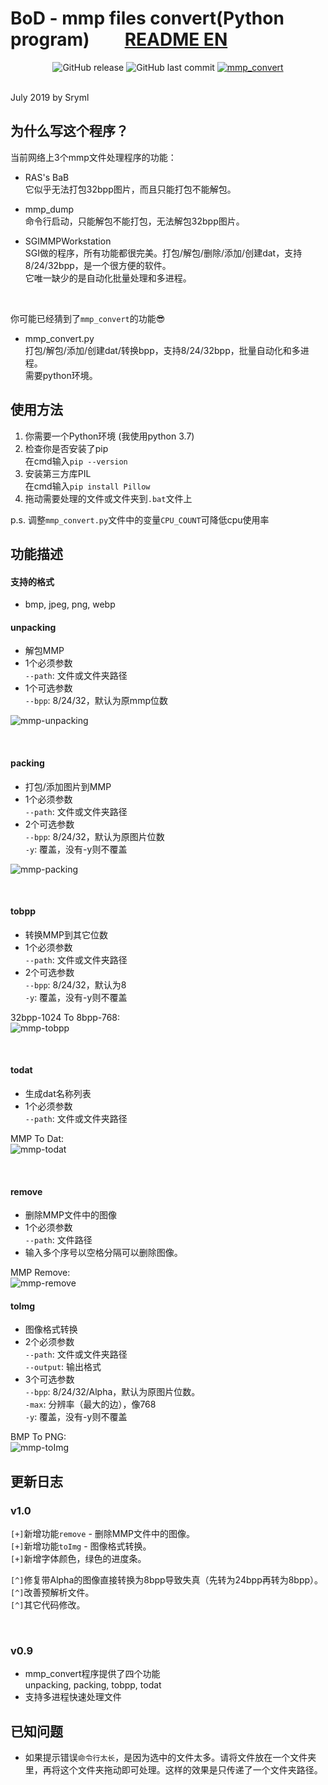 # BoD - mmp files convert(Python program)&emsp;&emsp;[README EN](https://github.com/Sryml/mmp_convert/tree/v1.0#readme)

<div align="center">
  <img alt="GitHub release" src="https://img.shields.io/github/release/sryml/mmp_convert.svg?style=plastic">
  
  <img alt="GitHub last commit" src="https://img.shields.io/github/last-commit/sryml/mmp_convert.svg?style=plastic">

<a href="http://www.arokhslair.net/forum/viewforum.php?f=24" target="_blank">
    <img src="https://img.shields.io/badge/Blade-mmp__convert-blue.svg?style=plastic&logo=appveyor" alt="mmp_convert">
  </a>
</div>

<br>

July 2019 by Sryml

## 为什么写这个程序？
当前网络上3个mmp文件处理程序的功能：
- RAS's BaB  
  它似乎无法打包32bpp图片，而且只能打包不能解包。
  
- mmp_dump  
  命令行启动，只能解包不能打包，无法解包32bpp图片。
  
- SGIMMPWorkstation  
  SGI做的程序，所有功能都很完美。打包/解包/删除/添加/创建dat，支持8/24/32bpp，是一个很方便的软件。  
  它唯一缺少的是自动化批量处理和多进程。
  
<br>
  
你可能已经猜到了`mmp_convert`的功能:sunglasses:
- mmp_convert.py  
  打包/解包/添加/创建dat/转换bpp，支持8/24/32bpp，批量自动化和多进程。  
  需要python环境。


## 使用方法
1. 你需要一个Python环境 (我使用python 3.7)
2. 检查你是否安装了pip  
  在cmd输入`pip --version`
3. 安装第三方库PIL  
  在cmd输入`pip install Pillow`
4. 拖动需要处理的文件或文件夹到`.bat`文件上  

p.s. 调整`mmp_convert.py`文件中的变量`CPU_COUNT`可降低cpu使用率


## 功能描述
#### 支持的格式
- bmp, jpeg, png, webp

#### unpacking  
- 解包MMP  
- 1个必须参数  
  `--path`: 文件或文件夹路径
- 1个可选参数  
  `--bpp`: 8/24/32，默认为原mmp位数  

![mmp-unpacking](https://raw.githubusercontent.com/Sryml/Image/master/GIF/mmp-unpacking.gif)
  
<br>
  
#### packing  
- 打包/添加图片到MMP  
- 1个必须参数  
  `--path`: 文件或文件夹路径
- 2个可选参数  
  `--bpp`: 8/24/32，默认为原图片位数  
  `-y`: 覆盖，没有-y则不覆盖  

![mmp-packing](https://raw.githubusercontent.com/Sryml/Image/master/GIF/mmp-packing.gif)

<br>

#### tobpp  
- 转换MMP到其它位数  
- 1个必须参数  
  `--path`: 文件或文件夹路径
- 2个可选参数  
  `--bpp`: 8/24/32，默认为8  
  `-y`: 覆盖，没有-y则不覆盖  

32bpp-1024 To 8bpp-768:  
![mmp-tobpp](https://raw.githubusercontent.com/Sryml/Image/master/GIF/mmp-tobpp.gif)

<br>

#### todat  
- 生成dat名称列表  
- 1个必须参数  
  `--path`: 文件或文件夹路径  

MMP To Dat:  
![mmp-todat](https://raw.githubusercontent.com/Sryml/Image/master/GIF/mmp-todat.gif)

<br>

#### remove  
- 删除MMP文件中的图像  
- 1个必须参数  
  `--path`: 文件路径
- 输入多个序号以空格分隔可以删除图像。  

MMP Remove:  
![mmp-remove](https://raw.githubusercontent.com/Sryml/Image/master/GIF/mmp-remove.gif)

#### toImg
- 图像格式转换  
- 2个必须参数  
  `--path`: 文件或文件夹路径  
  `--output`: 输出格式
- 3个可选参数  
  `--bpp`: 8/24/32/Alpha，默认为原图片位数。  
  `-max`: 分辨率（最大的边），像768  
  `-y`: 覆盖，没有-y则不覆盖  
  
BMP To PNG:  
![mmp-toImg](https://raw.githubusercontent.com/Sryml/Image/master/GIF/mmp-toImg.gif)
  
  
## 更新日志
### v1.0
`[+]`新增功能`remove` - 删除MMP文件中的图像。  
`[+]`新增功能`toImg` - 图像格式转换。  
`[+]`新增字体颜色，绿色的进度条。  

`[^]`修复带Alpha的图像直接转换为8bpp导致失真（先转为24bpp再转为8bpp）。  
`[^]`改善预解析文件。  
`[^]`其它代码修改。

<br>
  
### v0.9
- mmp_convert程序提供了四个功能  
  unpacking, packing, tobpp, todat
- 支持多进程快速处理文件

  
## 已知问题
- 如果提示错误`命令行太长`，是因为选中的文件太多。请将文件放在一个文件夹里，再将这个文件夹拖动即可处理。这样的效果是只传递了一个文件夹路径。

